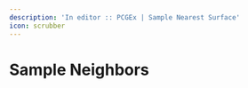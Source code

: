 ```yaml
---
description: 'In editor :: PCGEx | Sample Nearest Surface'
icon: scrubber
---
```


# Sample Neighbors

